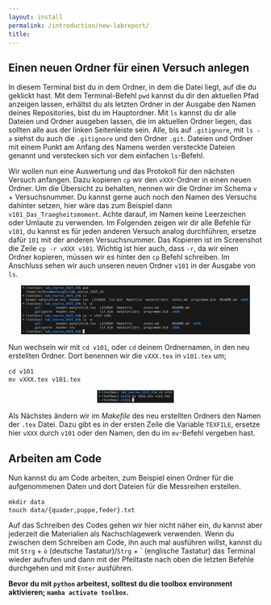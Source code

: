 ```yaml
---
layout: install
permalink: /introduction/new-labreport/
title:
---
```


## Einen neuen Ordner für einen Versuch anlegen

In diesem Terminal bist du in dem Ordner, in dem die Datei liegt, auf die du geklickt hast.
Mit dem Terminal-Befehl `pwd` kannst du dir den aktuellen Pfad anzeigen lassen,
erhältst du als letzten Ordner in der Ausgabe den Namen deines Repositories,
bist du im Hauptordner.
Mit `ls` kannst du dir alle Dateien und Ordner ausgeben lassen,
die im aktuellen Ordner liegen, das sollten alle aus der linken Seitenleiste sein.
Alle, bis auf `.gitignore`, mit `ls -a` siehst du auch die `.gitignore` und
den Ordner `.git`. Dateien und Ordner mit einem Punkt am Anfang des Namens
werden versteckte Dateien genannt und verstecken sich vor dem einfachen `ls`-Befehl.

Wir wollen nun eine Auswertung und das Protokoll für den nächsten Versuch anfangen.
Dazu kopieren `cp` wir den `vXXX`-Ordner in einen neuen Ordner.
Um die Übersicht zu behalten, nennen wir die Ordner im Schema `v` + Versuchsnummer.
Du kannst gerne auch noch den Namen des Versuchs dahinter setzen,
hier wäre das zum Beispiel dann `v101_Das_Traegheitsmoment`.
Achte darauf, im Namen keine Leerzeichen oder Umlaute zu verwenden.
Im Folgenden zeigen wir dir alle Befehle für `v101`,
du kannst es für jeden anderen Versuch analog durchführen,
ersetze dafür `101` mit der anderen Versuchsnummer.
Das Kopieren ist im Screenshot die Zeile `cp -r vXXX v101`.
Wichtig ist hier auch, dass `-r`, da wir einen Ordner kopieren,
müssen wir es hinter den `cp` Befehl schreiben.
Im Anschluss sehen wir auch unseren neuen Ordner `v101` in der Ausgabe von `ls`.

<p align="center">
  <img alt="" src="/img/toolbox/VSCode_1.png" style="max-width:90%;" />
</p>

Nun wechseln wir mit `cd v101`,
oder `cd` deinem Ordnernamen, in den neu erstellten Ordner.
Dort benennen wir die `vXXX.tex` in `v101.tex` um;
```
cd v101
mv vXXX.tex v101.tex
```

<p align="center">
  <img alt="" src="/img/toolbox/VSCode_2.png" style="max-width:30%;" />
</p>

Als Nächstes ändern wir im _Makefile_ des neu erstellten Ordners
den Namen der `.tex` Datei.
Dazu gibt es in der ersten Zeile die Variable `TEXFILE`,
ersetze hier `vXXX` durch `v101` oder den Namen, den du im `mv`-Befehl vergeben hast.

## Arbeiten am Code

Nun kannst du am Code arbeiten,
zum Beispiel einen Ordner für die aufgenommenen Daten
und dort Dateien für die Messreihen erstellen.
```
mkdir data
touch data/{quader,puppe,feder}.txt
```

Auf das Schreiben des Codes gehen wir hier nicht näher ein,
du kannst aber jederzeit die Materialien als Nachschlagewerk verwenden.
Wenn du zwischen dem Schreiben am Code, ihn auch mal ausführen willst,
kannst du mit `Strg` + `ö` (deutsche Tastatur)/`Strg` + \` (englische Tastatur)
das Terminal wieder aufrufen und dann mit der Pfeiltaste nach oben
die letzten Befehle durchgehen und mit `Enter` ausführen.

**Bevor du mit `python` arbeitest, solltest du die toolbox environment aktivieren;
`mamba activate toolbox`.**
